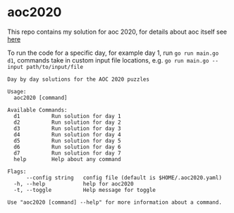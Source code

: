 # aoc2020

This repo contains my solution for aoc 2020, for details about aoc itself see [here](https://adventofcode.com/)

To run the code for a specific day, for example day 1, run `go run main.go d1`, commands take in custom input file locations, e.g. `go run main.go --input path/to/input/file`

```
Day by day solutions for the AOC 2020 puzzles

Usage:
  aoc2020 [command]

Available Commands:
  d1          Run solution for day 1
  d2          Run solution for day 2
  d3          Run solution for day 3
  d4          Run solution for day 4
  d5          Run solution for day 5
  d6          Run solution for day 6
  d7          Run solution for day 7
  help        Help about any command

Flags:
      --config string   config file (default is $HOME/.aoc2020.yaml)
  -h, --help            help for aoc2020
  -t, --toggle          Help message for toggle

Use "aoc2020 [command] --help" for more information about a command.
```